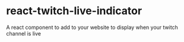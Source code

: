 # react-twitch-live-indicator
A react component to add to your website to display when your twitch channel is live
